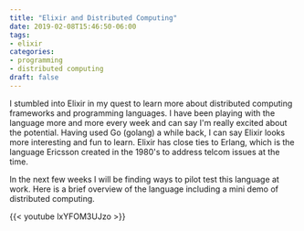 ```yaml
---
title: "Elixir and Distributed Computing"
date: 2019-02-08T15:46:50-06:00
tags:
- elixir
categories:
- programming
- distributed computing
draft: false
---
```


I stumbled into Elixir in my quest to learn more about distributed computing frameworks and programming languages. I have been playing with the language more and more every week and can say I'm really excited about the potential. Having used Go (golang) a while back, I can say Elixir looks more interesting and fun to learn. Elixir has close ties to Erlang, which is the language Ericsson created in the 1980's to address telcom issues at the time.

In the next few weeks I will be finding ways to pilot test this language at work. Here is a brief overview of the language including a mini demo of distributed computing.

{{< youtube lxYFOM3UJzo >}}





